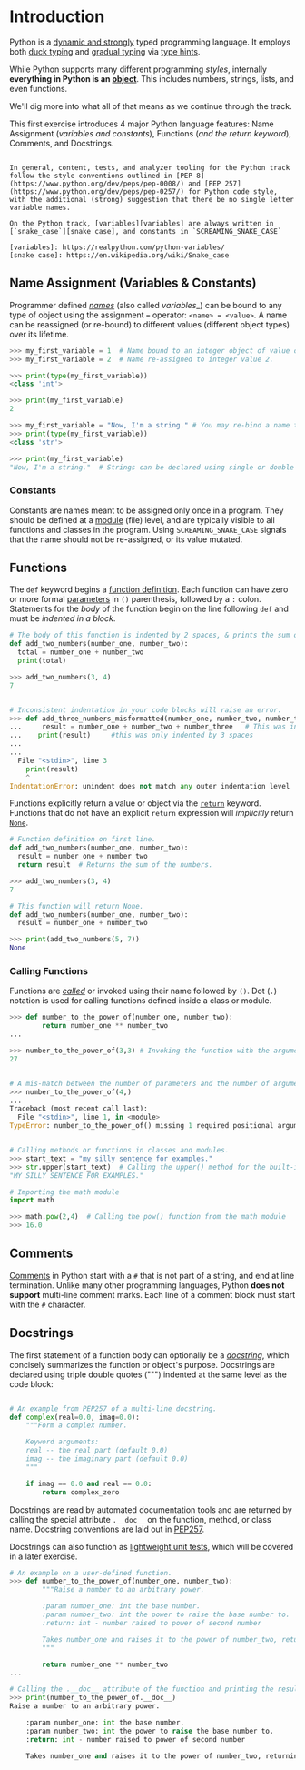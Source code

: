 # Introduction

Python is a [dynamic and strongly][dynamic typing in python] typed programming language.
It employs both [duck typing][duck typing] and [gradual typing][gradual typing] via [type hints][type hints].

While Python supports many different programming _styles_, internally **everything in Python is an [object][everythings an object]**.
This includes numbers, strings, lists, and even functions.

We'll dig more into what all of that means as we continue through the track.

This first exercise introduces 4 major Python language features: Name Assignment (_variables and constants_), Functions (_and the return keyword_), Comments, and Docstrings.


~~~~exercism/note

In general, content, tests, and analyzer tooling for the Python track follow the style conventions outlined in [PEP 8](https://www.python.org/dev/peps/pep-0008/) and [PEP 257](https://www.python.org/dev/peps/pep-0257/) for Python code style, with the additional (strong) suggestion that there be no single letter variable names.

On the Python track, [variables][variables] are always written in [`snake_case`][snake case], and constants in `SCREAMING_SNAKE_CASE`

[variables]: https://realpython.com/python-variables/
[snake case]: https://en.wikipedia.org/wiki/Snake_case
~~~~


## Name Assignment (Variables & Constants)

Programmer defined [_names_][facts-and-myths-about-python-names] (also called _variables__) can be bound to any type of object using the assignment `=` operator: `<name> = <value>`.
A name can be reassigned (or re-bound) to different values (different object types) over its lifetime.


```python
>>> my_first_variable = 1  # Name bound to an integer object of value one.
>>> my_first_variable = 2  # Name re-assigned to integer value 2.

>>> print(type(my_first_variable))
<class 'int'>

>>> print(my_first_variable)
2

>>> my_first_variable = "Now, I'm a string." # You may re-bind a name to a different object type and value.
>>> print(type(my_first_variable))
<class 'str'>

>>> print(my_first_variable)
"Now, I'm a string."  # Strings can be declared using single or double quote marks.
```


### Constants

Constants are names meant to be assigned only once in a program.
They should be defined at a [module][module] (file) level, and are typically visible to all functions and classes in the program.
Using `SCREAMING_SNAKE_CASE` signals that the name should not be re-assigned, or its value mutated.


## Functions

The `def` keyword begins a [function definition][function definition].
Each function can have zero or more formal [parameters][parameters] in `()` parenthesis, followed by a `:` colon.
Statements for the _body_ of the function begin on the line following `def` and must be _indented in a block_.


```python
# The body of this function is indented by 2 spaces, & prints the sum of the numbers
def add_two_numbers(number_one, number_two):
  total = number_one + number_two
  print(total)  

>>> add_two_numbers(3, 4)
7


# Inconsistent indentation in your code blocks will raise an error.
>>> def add_three_numbers_misformatted(number_one, number_two, number_three):
...     result = number_one + number_two + number_three   # This was indented by 4 spaces.
...    print(result)     #this was only indented by 3 spaces
...
...
  File "<stdin>", line 3
    print(result)
    ^
IndentationError: unindent does not match any outer indentation level
```

Functions explicitly return a value or object via the [`return`][return] keyword.
Functions that do not have an explicit `return` expression will _implicitly_ return [`None`][none].

```python
# Function definition on first line.
def add_two_numbers(number_one, number_two):
  result = number_one + number_two
  return result  # Returns the sum of the numbers.

>>> add_two_numbers(3, 4)
7

# This function will return None.
def add_two_numbers(number_one, number_two):
  result = number_one + number_two

>>> print(add_two_numbers(5, 7))
None
```


### Calling Functions

Functions are [_called_][calls] or invoked using their name followed by `()`.
Dot (`.`) notation is used for calling functions defined inside a class or module.

```python
>>> def number_to_the_power_of(number_one, number_two):
        return number_one ** number_two
...

>>> number_to_the_power_of(3,3) # Invoking the function with the arguments 3 and 3.
27


# A mis-match between the number of parameters and the number of arguments will raise an error.
>>> number_to_the_power_of(4,)
...
Traceback (most recent call last):
  File "<stdin>", line 1, in <module>
TypeError: number_to_the_power_of() missing 1 required positional argument: 'number_two'


# Calling methods or functions in classes and modules.
>>> start_text = "my silly sentence for examples."
>>> str.upper(start_text)  # Calling the upper() method for the built-in str class.
"MY SILLY SENTENCE FOR EXAMPLES."

# Importing the math module
import math

>>> math.pow(2,4)  # Calling the pow() function from the math module
>>> 16.0
```


## Comments

[Comments][comments] in Python start with a `#` that is not part of a string, and end at line termination.
Unlike many other programming languages, Python **does not support** multi-line comment marks.
Each line of a comment block must start with the `#` character.


## Docstrings

The first statement of a function body can optionally be a [_docstring_][docstring], which concisely summarizes the function or object's purpose.
Docstrings are declared using triple double quotes (""") indented at the same level as the code block:


```python

# An example from PEP257 of a multi-line docstring.
def complex(real=0.0, imag=0.0):
    """Form a complex number.

    Keyword arguments:
    real -- the real part (default 0.0)
    imag -- the imaginary part (default 0.0)
    """

    if imag == 0.0 and real == 0.0:
        return complex_zero

```


Docstrings are read by automated documentation tools and are returned by calling the special attribute `.__doc__` on the function, method, or class name.
Docstring conventions are laid out in [PEP257][pep257].

Docstrings can also function as [lightweight unit tests][doctests], which will be covered in a later exercise.


```python
# An example on a user-defined function.
>>> def number_to_the_power_of(number_one, number_two):
        """Raise a number to an arbitrary power.

        :param number_one: int the base number.
        :param number_two: int the power to raise the base number to.
        :return: int - number raised to power of second number

        Takes number_one and raises it to the power of number_two, returning the result.
        """

        return number_one ** number_two
...

# Calling the .__doc__ attribute of the function and printing the result.
>>> print(number_to_the_power_of.__doc__)
Raise a number to an arbitrary power.

    :param number_one: int the base number.
    :param number_two: int the power to raise the base number to.
    :return: int - number raised to power of second number

    Takes number_one and raises it to the power of number_two, returning the result.
```

[pep257]: https://www.python.org/dev/peps/pep-0257/
[calls]: https://docs.python.org/3/reference/expressions.html#calls
[comments]: https://realpython.com/python-comments-guide/#python-commenting-basics
[docstring]: https://docs.python.org/3/tutorial/controlflow.html#tut-docstrings
[doctests]: https://docs.python.org/3/library/doctest.html
[duck typing]: https://en.wikipedia.org/wiki/Duck_typing
[dynamic typing in python]: https://stackoverflow.com/questions/11328920/is-python-strongly-typed
[everythings an object]: https://docs.python.org/3/reference/datamodel.html
[facts-and-myths-about-python-names]: https://nedbatchelder.com/text/names.html
[function definition]: https://docs.python.org/3/tutorial/controlflow.html#defining-functions
[gradual typing]: https://en.wikipedia.org/wiki/Gradual_typing
[module]: https://docs.python.org/3/tutorial/modules.html
[none]: https://docs.python.org/3/library/constants.html
[parameters]: https://docs.python.org/3/glossary.html#term-parameter
[return]: https://docs.python.org/3/reference/simple_stmts.html#return
[type hints]: https://docs.python.org/3/library/typing.html
